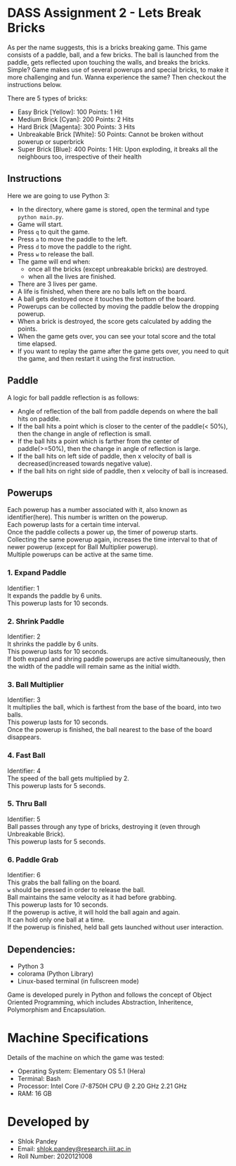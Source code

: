 # DASS Assignment 2 - Lets Break Bricks

As per the name suggests, this is a bricks breaking game. This game consists of a paddle, ball, and a few bricks. The ball is launched from the paddle, gets reflected upon touching the walls, and breaks the bricks. Simple? Game makes use of several powerups and special bricks, to make it more challenging and fun. Wanna experience the same? Then checkout the instructions below.

There are 5 types of bricks:

- Easy Brick [Yellow]: 100 Points: 1 Hit
- Medium Brick [Cyan]: 200 Points: 2 Hits
- Hard Brick [Magenta]: 300 Points: 3 Hits
- Unbreakable Brick [White]: 50 Points: Cannot be broken without powerup or superbrick
- Super Brick [Blue]: 400 Points: 1 Hit: Upon exploding, it breaks all the neighbours too, irrespective of their health

## Instructions

Here we are going to use Python 3:

- In the directory, where game is stored, open the terminal and type `python main.py`.
- Game will start.
- Press `q` to quit the game.
- Press `a` to move the paddle to the left.
- Press `d` to move the paddle to the right.
- Press `w` to release the ball.
- The game will end when:
  - once all the bricks (except unbreakable bricks) are destroyed.
  - when all the lives are finished.
- There are 3 lives per game.
- A life is finished, when there are no balls left on the board.
- A ball gets destoyed once it touches the bottom of the board.
- Powerups can be collected by moving the paddle below the dropping powerup.
- When a brick is destroyed, the score gets calculated by adding the points.
- When the game gets over, you can see your total score and the total time elapsed.
- If you want to replay the game after the game gets over, you need to quit the game, and then restart it using the first instruction.

## Paddle

A logic for ball paddle reflection is as follows:

- Angle of reflection of the ball from paddle depends on where the ball hits on paddle.
- If the ball hits a point which is closer to the center of the paddle(< 50%), then the change in angle of reflection is small.
- If the ball hits a point which is farther from the center of paddle(>=50%), then the change in angle of reflection is large.
- If the ball hits on left side of paddle, then x velocity of ball is decreased(increased towards negative value).
- If the ball hits on right side of paddle, then x velocity of ball is increased.

## Powerups

Each powerup has a number associated with it, also known as identifier(here). This number is written on the powerup. <br>
Each powerup lasts for a certain time interval. <br>
Once the paddle collects a power up, the timer of powerup starts. <br>
Collecting the same powerup again, increases the time interval to that of newer powerup (except for Ball Multiplier powerup). <br>
Multiple powerups can be active at the same time.

### 1. Expand Paddle

Identifier: 1 <br>
It expands the paddle by 6 units. <br>
This powerup lasts for 10 seconds. <br>

### 2. Shrink Paddle

Identifier: 2 <br>
It shrinks the paddle by 6 units. <br>
This powerup lasts for 10 seconds. <br>
If both expand and shring paddle powerups are active simultaneously, then the width of the paddle will remain same as the initial width. <br>

### 3. Ball Multiplier

Identifier: 3 <br>
It multiplies the ball, which is farthest from the base of the board, into two balls. <br>
This powerup lasts for 10 seconds. <br>
Once the powerup is finished, the ball nearest to the base of the board disappears. <br>

### 4. Fast Ball

Identifier: 4 <br>
The speed of the ball gets multiplied by 2. <br>
This powerup lasts for 5 seconds. <br>

### 5. Thru Ball

Identifier: 5 <br>
Ball passes through any type of bricks, destroying it (even through Unbreakable Brick). <br>
This powerup lasts for 5 seconds. <br>

### 6. Paddle Grab

Identifier: 6 <br>
This grabs the ball falling on the board. <br>
`w` should be pressed in order to release the ball. <br>
Ball maintains the same velocity as it had before grabbing. <br>
This powerup lasts for 10 seconds. <br>
If the powerup is active, it will hold the ball again and again. <br>
It can hold only one ball at a time. <br>
If the powerup is finished, held ball gets launched without user interaction. <br>

## Dependencies:

- Python 3
- colorama (Python Library)
- Linux-based terminal (in fullscreen mode)

Game is developed purely in Python and follows the concept of Object Oriented Programming, which includes Abstraction, Inheritence, Polymorphism and Encapsulation.

# Machine Specifications

Details of the machine on which the game was tested:

- Operating System: Elementary OS 5.1 (Hera)
- Terminal: Bash
- Processor: Intel Core i7-8750H CPU @ 2.20 GHz 2.21 GHz
- RAM: 16 GB

# Developed by

- Shlok Pandey
- Email: shlok.pandey@research.iiit.ac.in
- Roll Number: 2020121008
